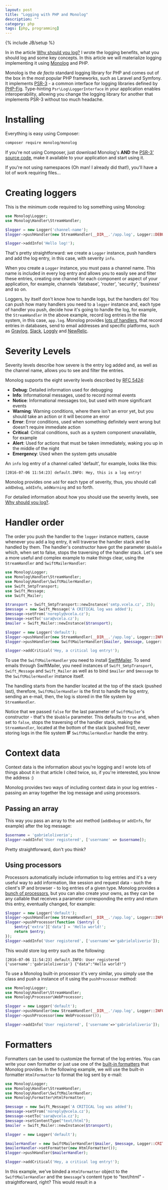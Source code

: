 ```yaml
---
layout: post
title: "Logging with PHP and Monolog"
description: ""
category: php
tags: [php, programming]
---
```

{% include JB/setup %}

In in the article
[Why should you log?](http://gabrieloliverio.github.io/2016-07-01-why-should-you-log/)
I wrote the logging benefits, what you should log and some key concepts. In this article
we will materialize logging implementing it using [Monolog](https://github.com/Seldaek)
and PHP.

Monolog is the *de facto* standard logging library for PHP and comes out of the
box in the most popular PHP frameworks, such as Laravel and Symfony.  It implements
[PSR-3](https://github.com/php-fig/fig-standards/blob/master/accepted/PSR-3-logger-interface.md) -
a common interface for logging libraries defined by [PHP-Fig](http://www.php-fig.org).
Type-hinting `Psr\Log\LoggerInterface` in your application enables interoperability,
allowing you change the logging library for another that implements PSR-3 without
too much headache.

# Installing

Everything is easy using Composer:

```bash
composer require monolog/monolog
```

If you're not using Composer, just download
Monolog's **AND** the [PSR-3' source code](https://github.com/php-fig/log),
make it available to your application and start using it.

If you're not using namespaces (Oh man! I already did that!), you'll have a lot
of work requiring files...

# Creating loggers

This is the minimum code required to log something using Monolog:

```php
use Monolog\Logger;
use Monolog\Handler\StreamHandler;

$logger = new Logger('channel-name');
$logger->pushHandler(new StreamHandler(__DIR__.'/app.log', Logger::DEBUG));

$logger->addInfo('Hello log!');
```

That's pretty straightforward: we create a `Logger` instance, push handlers and
add the log entry, in this case, with severity `info`.

When you create a `Logger` instance, you must pass a channel name. This name is
included in every log entry and allows you to easily see and filter these entries,
creating one channel for each component or aspect of your application, for example,
channels 'database', 'router', 'security', 'business' and so on.

Loggers, by itself don't know how to handle logs, but the handlers do! You can push
how many handlers you need to a `logger` instance and, each type of handler you
push, decide how it's going to handle the log, for example, the `StreamHandler`
in the above example, record log entries in the file system, in this case, `app.log`.
Monolog provides
[lots of handlers](https://github.com/Seldaek/monolog/blob/master/doc/02-handlers-formatters-processors.md),
that record entries in databases, send to email addresses and specific platforms,
such as [Graylog](https://www.graylog.org/), [Slack](https://slack.com),
[Loggly](https://www.loggly.com) and [NewRelic](https://newrelic.com).

# Severity Levels

Severity levels describe how severe is the entry log added and, as well as the
channel name, allows you to see and filter the entries.

Monolog supports the eight severity levels described by
[RFC 5424](http://tools.ietf.org/html/rfc5424):

- **Debug**: Detailed information used for debugging
- **Info**: Informational messages, used to record normal events
- **Notice**: Informational messages too, but used with more significant events
- **Warning**: Warning conditions, where there isn't an error yet, but you
should take an action or it will become an error
- **Error**: Error conditions, used when something definitely went wrong but
doesn't require immediate action
- **Critical**: Critical conditions, such as a system component unavailable, for
example
- **Alert**: Used for actions that must be taken immediately, waking you up
in the middle of the night
- **Emergency**: Used when the system gets unusable

An `info` log entry of a channel called 'default', for example, looks like this:

```
[2016-07-06 11:54:23] default.INFO: Hey, this is a log entry!

```

Monolog provides one `add` for each type of severity, thus, you should call
`addDebug`, `addInfo`, `addWarning` and so forth.

For detailed information about how you should use the severity levels, see
[Why should you log?](http://gabrieloliverio.github.io/2016-07-01-why-should-you-log/).

# Handler order

The order you push the handler to the `logger` instance matters, cause whenever
you add a log entry, it will traverse the handler stack and be handled by them.
The handler's constructor have got the parameter `$bubble` which, when set to false,
stops the traversing of the handler stack. Let's see a more useful and complex
example to make things clear, using the `StreamHandler` and `SwiftMailerHandler`:

```php
use Monolog\Logger;
use Monolog\Handler\StreamHandler;
use Monolog\Handler\SwiftMailerHandler;
use Swift_SmtpTransport;
use Swift_Message;
use Swift_Mailer;

$transport = Swift_SmtpTransport::newInstance('smtp.vcela.cz', 25);
$message = new Swift_Message('A CRITICAL log was added');
$message->setFrom('noreply@vcela.cz');
$message->setTo('sara@vcela.cz');
$mailer = Swift_Mailer::newInstance($transport);

$logger = new Logger('default');
$logger->pushHandler(new StreamHandler(__DIR__.'/app.log', Logger::INFO));
$logger->pushHandler(new SwiftMailerHandler($mailer, $message, Logger::CRITICAL, false));

$logger->addCritical('Hey, a critical log entry!');
```

To use the `SwiftMailerHandler` you need to install
[SwiftMailer](http://swiftmailer.org/download).
To send emails through SwiftMailer, you need instances of `Swift_SmtpTransport`,
`Swift_Message` and `Swift_Mailer` as well as to bind `$mailer` and `$message`
to the `SwiftMailerHandler` instance itself.

The handling starts from the handler located at the top of the stack (pushed last),
therefore, `SwiftMailerHandler` is the first to handle the log entry, sending an
e-mail, then, the log is stored in the file system by `StreamHandler`.

Notice that we passed `false` for the last parameter of `SwiftMailer`'s constructor -
that's the `$bubble` parameter. This defaults to `true` and, when set to `false`,
stops the traversing of the handler stack, making the `StreamHandler`, located
at the bottom of the stack (pushed first), never storing logs in the file system
**IF** `SwiftMailerHandler` handle the entry.

# Context data

Context data is the information about you’re logging and I wrote lots of things
about it in that article I cited twice, so, if you're interested, you know
the address :)

Monolog provides two ways of including context data in your log entries - passing an
array together the log message and using processors.

## Passing an array

This way you pass an array to the `add` method (`addDebug` or `addInfo`, for example)
after the log message:

```php
$username = 'gabrieloliverio';
$logger->addInfo('User registered', ['username' => $username]);
```

Pretty straightforward, don't you think?

## Using processors

Processors automatically include information to log entries and it's a very useful way
to add information, like session and request data - such the client's IP and browser -
to log entries of a given type. Monolog provides a
[bunch of processors](https://github.com/Seldaek/monolog/blob/master/doc/02-handlers-formatters-processors.md#processors),
but you can also create your owns, as they can be any callable that receives a parameter
corresponding the entry and return this entry, eventually changed, for example:

```php
$logger = new Logger('default');
$logger->pushHandler(new StreamHandler(__DIR__.'/app.log', Logger::INFO));
$logger->pushProcessor(function ($entry) {
    $entry['extra']['data'] = 'Hello world!';
    return $entry;
});
$logger->addInfo('User registered', ['username'=>'gabrieloliverio']);
```

This would store log entry such as the following:

```
[2016-07-06 11:54:23] default.INFO: User registered {'username':'gabrieloliverio'} {"data":"Hello world!"}
```

To use a Monolog built-in processor it's very similar, you simply use the
class and push a instance of it using the `pushProcessor` method:

```php
use Monolog\Logger;
use Monolog\Handler\StreamHandler;
use Monolog\Processor\WebProcessor;

$logger = new Logger('default');
$logger->pushHandler(new StreamHandler(__DIR__.'/app.log', Logger::INFO));
$logger->pushProcessor(new WebProcessor());

$logger->addInfo('User registered', ['username'=>'gabrieloliverio']);
```

# Formatters

Formatters can be used to customize the format of the log entries.
You can write your own formatter or just use one of the
[built-in formatters](https://github.com/Seldaek/monolog/blob/master/doc/02-handlers-formatters-processors.md#formatters)
that Monolog provides. In the following example, we will use the built-in
formatter `HtmlFormatter` to format the log sent by e-mail:

```php
use Monolog\Logger;
use Monolog\Handler\StreamHandler;
use Monolog\Handler\SwiftMailerHandler;
use Monolog\Formatter\HtmlFormatter;

$message = new Swift_Message('A CRITICAL log was added');
$message->setFrom('noreply@vcela.cz');
$message->setTo('sara@vcela.cz');
$message->setContentType("text/html");
$mailer = Swift_Mailer::newInstance($transport);

$logger = new Logger('default');

$mailerHandler = new SwiftMailerHandler($mailer, $message, Logger::CRITICAL);
$mailerHandler->setFormatter(new HtmlFormatter());
$logger->pushHandler($mailerHandler);

$logger->addCritical('Hey, a critical log entry!');
```

In this example, we've binded a `HtmlFormatter` object to the `SwiftMailerHandler` and
the `$message`'s content type to "text/html" - straightforward, right? This
would result in a
